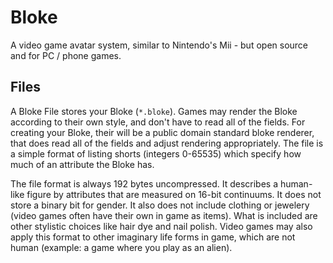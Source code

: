 # Bloke
A video game avatar system, similar to Nintendo's Mii - but open source and for PC / phone games.

## Files
A Bloke File stores your Bloke (`*.bloke`). Games may render the Bloke according to their own style, and don't have to read all of the fields. For creating your Bloke, their will be a public domain standard bloke renderer, that does read all of the fields and adjust rendering appropriately. The file is a simple format of listing shorts (integers 0-65535) which specify how much of an attribute the Bloke has.

The file format is always 192 bytes uncompressed. It describes a human-like figure by attributes that are measured on 16-bit continuums. It does not store a binary bit for gender. It also does not include clothing or jewelery (video games often have their own in game as items). What is included are other stylistic choices like hair dye and nail polish. Video games may also apply this format to other imaginary life forms in game, which are not human (example: a game where you play as an alien).
